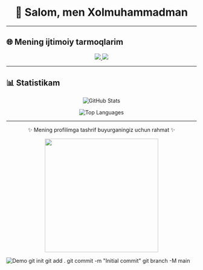 <h1 align="center">👋 Salom, men Xolmuhammadman</h1>

---

## 🌐 Mening ijtimoiy tarmoqlarim
<p align="center">
  <a href="https://www.instagram.com/azerbaydjan_009?igsh=MXhhajF0MDJ1c2VjNA==" target="_blank">
    <img src="https://img.shields.io/badge/Instagram-azerbaydjan__009-orange?style=for-the-badge&logo=instagram" />
  </a>
  <a href="https://www.instagram.com/handsome_n_1?igsh=ZmhidWNyYnA2ajY1" target="_blank">
    <img src="https://img.shields.io/badge/Instagram-handsome__n__1-pink?style=for-the-badge&logo=instagram" />
  </a>
</p>

---

## 📊 Statistikam
<p align="center">
  <img src="https://github-readme-stats.vercel.app/api?username=YourUsername&show_icons=true&theme=radical" alt="GitHub Stats" />
</p>

<p align="center">
  <img src="https://github-readme-stats.vercel.app/api/top-langs/?username=YourUsername&layout=compact&theme=radical" alt="Top Languages" />
</p>

---

<p align="center">✨ Mening profilimga tashrif buyurganingiz uchun rahmat ✨</p>

<p align="center">
  <img src="https://media1.giphy.com/media/gM5qFksULw54NMWyry/giphy.gif?cid=ecf05e47zgvaqz03cae4ugawpvo0ghsc4v2cq4u4zwd40ta&rid=giphy.gif&ct=s" width="300"/>
</p>


![Demo](https://user-images.githubusercontent.com/74038190/213910845-af37a709-8995-40d6-be59-724526e3c3d7.gif)
git init
git add .
git commit -m "Initial commit"
git branch -M main



